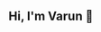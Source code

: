 ## Hi, I'm Varun 👋

<!--
⚡Full-stack engineer · React/TypeScript UI · Java/Spring Boot APIs
☁️AWS-native builder · Obessed with 100 ms UX & clean, test-driven code
🚀Currently working on cloning Video streaming application
📈Cut upload latency (10 min -> 45 seconds) using presigned URLs
🧠Learning: Tailwind · SCSS · Distributed Systems
-->
